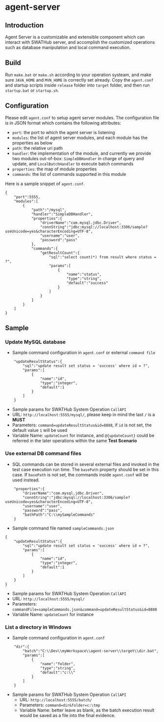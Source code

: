 # agent-server

## Introduction

Agent Server is a customizable and extensible component which can interact with SWATHub server, and accomplish the customized operations such as database manipulation and local command execution.

## Build

Run `make.bat` or `make.sh` according to your operation systeam, and make sure `JAVA_HOME` and `MVN_HOME` is correctly set already.
Copy the `agent.conf` and startup scripts inside `release` folder into `target` folder, and then run `startup.bat` or `startup.sh`.

## Configuration

Please edit `agent.conf` to setup agent server modules. The configuration file is in JSON format which contains the following attributes:
* `port`: the port to which the agent server is listening
* `modules`: the list of agent server modules, and each module has the properties as below
 * `path`: the relative uri path
 * `handler`: the implementation of the module, and currently we provide two modules out-of-box: `SimpleDBHandler` in charge of query and update, and `LocalBatchHandler` to execute batch commands
 * `properties`: the map of module properties
 * `commands`: the list of commands supported in this module
 
Here is a sample snippet of `agent.conf`.
```
{
	"port":5555,
	"modules":[
		{
			"path":"/mysql",
			"handler":"SimpleDBHandler",
			"properties":{
				"driverName":"com.mysql.jdbc.Driver",
				"connString":"jdbc:mysql://localhost:3306/sample?useUnicode=yes&characterEncoding=UTF-8",
				"username":"user",
				"password":"pass"
			},
			"commands":{
				"getResultCount":{
					"sql":"select count(*) from result where status = ?",
					"params":[
						{
							"name":"status",
							"type":"string",
							"default":"success"
						}
					]
				}
			}
		}
	]
}
```

## Sample

### Update MySQL database

* Sample command configuration in `agent.conf` or external `command file`
```
	"updateResultStatus":{
		"sql":"update result set status = 'success' where id = ?",
		"params":[
			{
				"name":"id",
				"type":"integer",
				"default":1
			}
		]				
	}
```				
* Sample params for SWATHub System Operation `CallAPI`
 * URL: `http://localhost:5555/mysql/`, please keep in mind the last `/` is a **MUST**
 * Parameters: `command=updateResultStatus&id=8888`, if `id` is not set, the default value `1` will be used
 * Variable Name: `updateCount` for instance, and `@{updateCount}` could be referred in the later operations within the same **Test Scenario**
 
### Use external DB command files

* SQL commands can be stored in several external files and invoked in the test case execution run time. The `basePath` property should be set in this case. If `basePath` is not set, the commands inside `agent.conf` will be used instead.
```
	"properties":{
		"driverName":"com.mysql.jdbc.Driver",
		"connString":"jdbc:mysql://localhost:3306/sample?useUnicode=yes&characterEncoding=UTF-8",
		"username":"user",
		"password":"pass",
		"bathPath":"C:\\mySampleCommands"
	}
```
* Sample command file named `sampleCommands.json`
```
{
	"updateResultStatus":{
		"sql":"update result set status = 'success' where id = ?",
		"params":[
			{
				"name":"id",
				"type":"integer",
				"default":1
			}
		]				
	}	
}
```
* Sample params for SWATHub System Operation `CallAPI`
 * URL: `http://localhost:5555/mysql/`
 * Parameters: `commandFile=sampleCommands.json&command=updateResultStatus&id=8888`
 * Variable Name: `updateCount` for instance

### List a directory in Windows
 
* Sample command configuration in `agent.conf`
```
 	"dir":{
		"batch":"C:\\Dev\\myWorkspace\\agent-server\\target\\dir.bat",
		"params":[
			{
				"name":"folder",
				"type":"string",
				"default":"c:\\"
			}
		]
	}
```
* Sample params for SWATHub System Operation `CallAPI`
  * URL: `http://localhost:5555/batch/`
  * Parameters: `command=dir&folder=c:\tmp`
  * Variable Name: better leave as blank, as the batch execution result would be saved as a file into the final evidence.
